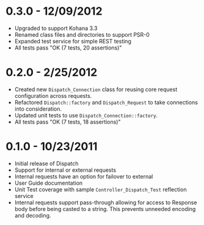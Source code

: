 # 0.3.0 - 12/09/2012

- Upgraded to support Kohana 3.3
- Renamed class files and directories to support PSR-0
- Expanded test service for simple REST testing
- All tests pass "OK (7 tests, 20 assertions)"

# 0.2.0 - 2/25/2012

- Created new `Dispatch_Connection` class for reusing core request configuration across requests.
- Refactored `Dispatch::factory` and `Dispatch_Request` to take connections into consideration.
- Updated unit tests to use `Dispatch_Connection::factory`. 
- All tests pass "OK (7 tests, 18 assertions)"

# 0.1.0 - 10/23/2011

- Initial release of Dispatch
- Support for internal or external requests
- Internal requests have an option for failover to external
- User Guide documentation
- Unit Test coverage with sample `Controller_Dispatch_Test` reflection service
- Internal requests support pass-through allowing for access to Response body before being casted 
to a string. This prevents unneeded encoding and decoding.